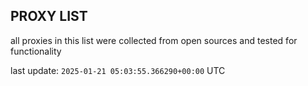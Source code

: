 ## PROXY LIST

all proxies in this list were collected from open sources and tested for functionality

last update: `2025-01-21 05:03:55.366290+00:00` UTC